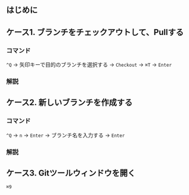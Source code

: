 ## はじめに

## ケース1. ブランチをチェックアウトして、Pullする

### コマンド

`^Q` → 矢印キーで目的のブランチを選択する → `Checkout` → `⌘T` → `Enter`

### 解説

## ケース2. 新しいブランチを作成する

### コマンド

`^Q` → `n` → `Enter` → ブランチ名を入力する → `Enter` 

### 解説

## ケース3. Gitツールウィンドウを開く

`⌘9`